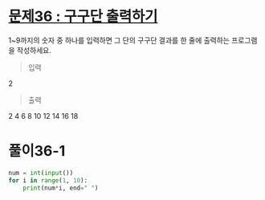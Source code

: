 # [문제36 : 구구단 출력하기](https://www.notion.so/36-cc7ebb430627441bbd6fbd60452744d2)

1~9까지의 숫자 중 하나를 입력하면 그 단의 구구단 결과를 한 줄에 출력하는 프로그램을 작성하세요.

> 입력

2

> 출력

2 4 6 8 10 12 14 16 18


# 풀이36-1
``` python
num = int(input())
for i in range(1, 10):
    print(num*i, end=" ")
```